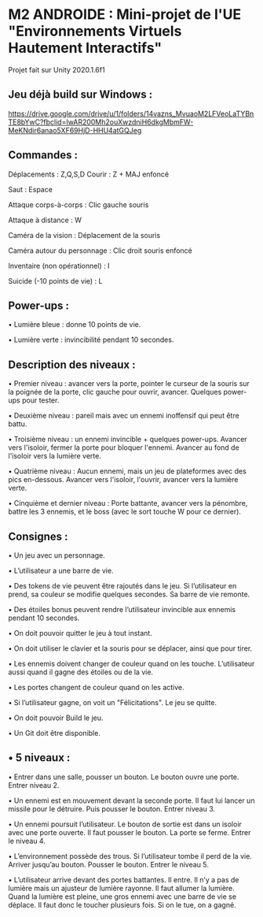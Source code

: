 # M2 ANDROIDE : Mini-projet de l'UE "Environnements Virtuels Hautement Interactifs"

Projet fait sur Unity 2020.1.6f1

## Jeu déjà build sur Windows :
https://drive.google.com/drive/u/1/folders/14vazns_MvuaoM2LFVeoLaTYBnTE8bYwC?fbclid=IwAR200Mh2ouXwzdniH6dkgMbmFW-MeKNdir6anao5XF69HjD-HHU4atGQJeg


## Commandes :

Déplacements : Z,Q,S,D
Courir : Z + MAJ enfoncé

Saut : Espace

Attaque corps-à-corps : Clic gauche souris

Attaque à distance : W

Caméra de la vision : Déplacement de la souris

Caméra autour du personnage : Clic droit souris enfoncé

Inventaire (non opérationnel) : I

Suicide (-10 points de vie) : L


## Power-ups :

• Lumière bleue : donne 10 points de vie.

• Lumière verte : invincibilité pendant 10 secondes.


## Description des niveaux :

• Premier niveau : avancer vers la porte, pointer le curseur de la souris sur la poignée de la porte, clic gauche pour ouvrir, avancer. Quelques power-ups pour tester.

• Deuxième niveau : pareil mais avec un ennemi inoffensif qui peut être battu.

• Troisième niveau : un ennemi invincible + quelques power-ups. Avancer vers l'isoloir, fermer la porte pour bloquer l'ennemi. Avancer au fond de l'isoloir vers la lumière verte.

• Quatrième niveau : Aucun ennemi, mais un jeu de plateformes avec des pics en-dessous. Avancer vers l'isoloir, l'ouvrir, avancer vers la lumière verte.

• Cinquième et dernier niveau : Porte battante, avancer vers la pénombre, battre les 3 ennemis, et le boss (avec le sort touche W pour ce dernier).


## Consignes :

• Un jeu avec un personnage.

• L’utilisateur a une barre de vie.

• Des tokens de vie peuvent être rajoutés dans le jeu. Si l’utilisateur en prend, sa couleur se modifie quelques secondes. Sa barre de vie remonte.

• Des étoiles bonus peuvent rendre l’utilisateur invincible aux ennemis pendant 10 secondes.

• On doit pouvoir quitter le jeu à tout instant.

• On doit utiliser le clavier et la souris pour se déplacer, ainsi que pour tirer.

• Les ennemis doivent changer de couleur quand on les touche. L’utilisateur aussi quand il gagne des étoiles ou de la vie.

• Les portes changent de couleur quand on les active.

• Si l’utilisateur gagne, on voit un "Félicitations". Le jeu se quitte.

• On doit pouvoir Build le jeu.

• Un Git doit être disponible.


## • 5 niveaux :

• Entrer dans une salle, pousser un bouton. Le bouton ouvre une porte. Entrer niveau 2.

• Un ennemi est en mouvement devant la seconde porte. Il faut lui lancer un missile pour le détruire. Puis pousser le bouton. Entrer niveau 3.

• Un ennemi poursuit l’utilisateur. Le bouton de sortie est dans un isoloir avec une porte ouverte. Il faut pousser le bouton. La porte se ferme. Entrer le niveau 4.

• L’environnement possède des trous. Si l’utilisateur tombe il perd de la vie. Arriver jusqu’au bouton. Pousser le bouton. Entrer le niveau 5.

• L’utilisateur arrive devant des portes battantes. Il entre. Il n’y a pas de lumière mais un ajusteur de lumière rayonne. Il faut allumer la lumière. Quand la lumière est pleine, une gros ennemi avec une barre de vie se déplace. Il faut donc le toucher plusieurs fois. Si on le tue, on a gagné.
